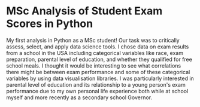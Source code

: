 # MSc Analysis of Student Exam Scores in Python

My first analysis in Python as a MSc student! Our task was to critically assess, select, and apply data science tools. I chose data on exam results from a school in the USA including categorical variables like race, exam preparation, parental level of education, and whether they qualified for free school meals. 
I thought it would be interesting to see what correlations there might be between exam performance and some of these categorical variables by using data visualisation 
libraries. I was particularly interested in parental level of education and its relationship to a young person's exam performance due to my own personal life experience 
both while at school myself and more recently as a secondary school Governor.

